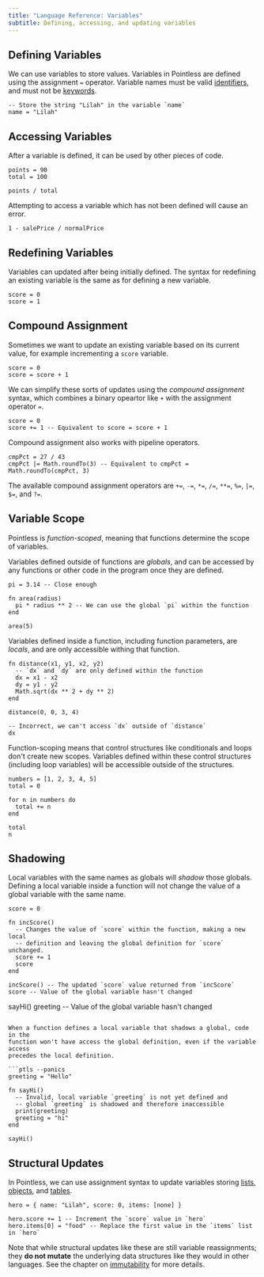 ```yaml
---
title: "Language Reference: Variables"
subtitle: Defining, accessing, and updating variables
---
```


## Defining Variables

We can use variables to store values. Variables in Pointless are defined using
the assignment `=` operator. Variable names must be valid
[identifiers](misc#identifiers), and must not be [keywords](misc#keywords).

```ptls
-- Store the string "Lilah" in the variable `name`
name = "Lilah"
```

## Accessing Variables

After a variable is defined, it can be used by other pieces of code.

```ptls
points = 90
total = 100

points / total
```

Attempting to access a variable which has not been defined will cause an error.

```ptls --panics
1 - salePrice / normalPrice
```

## Redefining Variables

Variables can updated after being initially defined. The syntax for redefining
an existing variable is the same as for defining a new variable.

```ptls
score = 0
score = 1
```

## Compound Assignment

Sometimes we want to update an existing variable based on its current value, for
example incrementing a `score` variable.

```ptls
score = 0
score = score + 1
```

We can simplify these sorts of updates using the _compound assignment_ syntax,
which combines a binary opeartor like `+` with the assignment operator `=`.

```ptls
score = 0
score += 1 -- Equivalent to score = score + 1
```

Compound assignment also works with pipeline operators.

```ptls
cmpPct = 27 / 43
cmpPct |= Math.roundTo(3) -- Equivalent to cmpPct = Math.roundTo(cmpPct, 3)
```

The available compound assignment operators are `+=`, `-=`, `*=`, `/=`, `**=`,
`%=`, `|=`, `$=`, and `?=`.

## Variable Scope

Pointless is _function-scoped_, meaning that functions determine the scope of
variables.

Variables defined outside of functions are _globals_, and can be accessed by any
functions or other code in the program once they are defined.

```ptls
pi = 3.14 -- Close enough

fn area(radius)
  pi * radius ** 2 -- We can use the global `pi` within the function
end

area(5)
```

Variables defined inside a function, including function parameters, are
_locals_, and are only accessible withing that function.

```ptls --panics
fn distance(x1, y1, x2, y2)
  -- `dx` and `dy` are only defined within the function
  dx = x1 - x2
  dy = y1 - y2
  Math.sqrt(dx ** 2 + dy ** 2)
end

distance(0, 0, 3, 4)

-- Incorrect, we can't access `dx` outside of `distance`
dx
```

Function-scoping means that control structures like conditionals and loops don't
create new scopes. Variables defined within these control structures (including
loop variables) will be accessible outside of the structures.

```ptls
numbers = [1, 2, 3, 4, 5]
total = 0

for n in numbers do
  total += n
end

total
n
```

## Shadowing

Local variables with the same names as globals will _shadow_ those globals.
Defining a local variable inside a function will not change the value of a
global variable with the same name.

```ptls
score = 0

fn incScore()
  -- Changes the value of `score` within the function, making a new local
  -- definition and leaving the global definition for `score` unchanged.
  score += 1
  score
end

incScore() -- The updated `score` value returned from `incScore`
score -- Value of the global variable hasn't changed
```

sayHi()
greeting -- Value of the global variable hasn't changed
```

When a function defines a local variable that shadows a global, code in the
function won't have access the global definition, even if the variable access
precedes the local definition.

```ptls --panics
greeting = "Hello"

fn sayHi()
  -- Invalid, local variable `greeting` is not yet defined and
  -- global `greeting` is shadowed and therefore inaccessible
  print(greeting)
  greeting = "hi"
end

sayHi()
```

## Structural Updates

In Pointless, we can use assignment syntax to update variables storing
[lists](/language/lists/#updates), [objects](/language/objects/#updates), and
[tables](/language/tables/#updates).

```ptls
hero = { name: "Lilah", score: 0, items: [none] }

hero.score += 1 -- Increment the `score` value in `hero`
hero.items[0] = "food" -- Replace the first value in the `items` list in `hero`
```

Note that while structural updates like these are still variable reassignments;
they **do not mutate** the underlying data structures like they would in other
languages. See the chapter on [immutability](../immutability) for more details.
